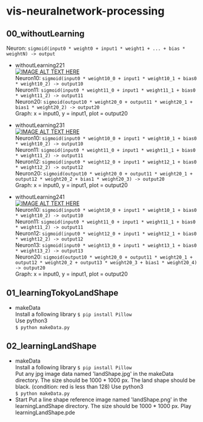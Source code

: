 # vis-neuralnetwork-processing

## 00_withoutLearning
Neuron: `sigmoid(input0 * weight0 + input1 * weight1 + ... + bias * weightN) -> output`
- withoutLearning221  
[![IMAGE ALT TEXT HERE](http://img.youtube.com/vi/FSRDTXZ6OjA/0.jpg)](http://www.youtube.com/watch?v=FSRDTXZ6OjA)  
  Neuron10: `sigmoid(input0 * weight10_0 + input1 * weight10_1 + bias0 * weight10_2) -> output10`  
  Neuron11: `sigmoid(input0 * weight11_0 + input1 * weight11_1 + bias0 * weight11_2) -> output11`  
  Neuron20: `sigmoid(output10 * weight20_0 + output11 * weight20_1 + bias1 * weight20_2) -> output20`  
  Graph: x = input0, y = input1, plot = output20  

- withoutLearning231  
[![IMAGE ALT TEXT HERE](http://img.youtube.com/vi/t7YKc6kC8H8/0.jpg)](http://www.youtube.com/watch?v=t7YKc6kC8H8)  
  Neuron10: `sigmoid(input0 * weight10_0 + input1 * weight10_1 + bias0 * weight10_2) -> output10`  
  Neuron11: `sigmoid(input0 * weight11_0 + input1 * weight11_1 + bias0 * weight11_2) -> output11`  
  Neuron12: `sigmoid(input0 * weight12_0 + input1 * weight12_1 + bias0 * weight12_2) -> output12`  
  Neuron20: `sigmoid(output10 * weight20_0 + output11 * weight20_1 + output12 * weight20_2 + bias1 * weight20_3) -> output20`  
  Graph: x = input0, y = input1, plot = output20
- withoutLearning241  
[![IMAGE ALT TEXT HERE](http://img.youtube.com/vi/9CijsnMtwJY/0.jpg)](http://www.youtube.com/watch?v=9CijsnMtwJY)  
  Neuron10: `sigmoid(input0 * weight10_0 + input1 * weight10_1 + bias0 * weight10_2) -> output10`  
  Neuron11: `sigmoid(input0 * weight11_0 + input1 * weight11_1 + bias0 * weight11_2) -> output11`  
  Neuron12: `sigmoid(input0 * weight12_0 + input1 * weight12_1 + bias0 * weight12_2) -> output12`  
  Neuron13: `sigmoid(input0 * weight13_0 + input1 * weight13_1 + bias0 * weight13_2) -> output13`  
  Neuron20: `sigmoid(output10 * weight20_0 + output11 * weight20_1 + output12 * weight20_2 + output13 * weight20_3 + bias1 * weight20_4) -> output20`  
  Graph: x = input0, y = input1, plot = output20

## 01_learningTokyoLandShape  
- makeData  
  Install a following library
  `$ pip install Pillow`  
  Use python3  
  `$ python makeData.py`

## 02_learningLandShape  
- makeData  
  Install a following library
  `$ pip install Pillow`  
  Put any jpg image data named 'landShape.jpg' in the makeData directory. The size should be 1000 * 1000 px.
  The land shape should be black. (condition: red is less than 128)
  Use python3  
  `$ python makeData.py`
- Start
  Put a line shape reference image named 'landShape.png' in the learningLandShape directory. The size should be 1000 * 1000 px.
  Play learningLandShape.pde
